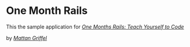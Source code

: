 # One Month Rails

This the sample application for
[*One Months Rails: Teach Yourself to Code*](http://onemonthrails.com)

by [*Mattan Griffel*](http://mattangriffel.com)
